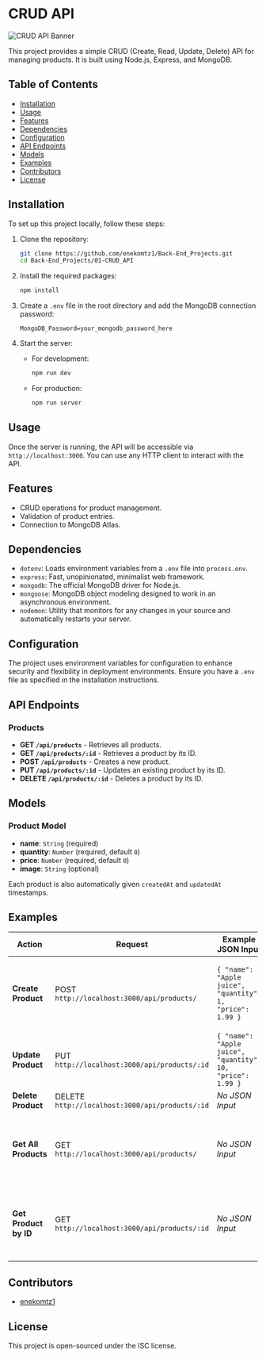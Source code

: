 # CRUD API

![CRUD API Banner](https://i.imgur.com/eRJUTSY.png)

This project provides a simple CRUD (Create, Read, Update, Delete) API for managing products. It is built using Node.js, Express, and MongoDB.

## Table of Contents

-   [Installation](#installation)
-   [Usage](#usage)
-   [Features](#features)
-   [Dependencies](#dependencies)
-   [Configuration](#configuration)
-   [API Endpoints](#api-endpoints)
-   [Models](#models)
-   [Examples](#examples)
-   [Contributors](#contributors)
-   [License](#license)

## Installation

To set up this project locally, follow these steps:

1. Clone the repository:

    ```bash
    git clone https://github.com/enekomtz1/Back-End_Projects.git
    cd Back-End_Projects/01-CRUD_API
    ```

2. Install the required packages:

    ```bash
    npm install
    ```

3. Create a `.env` file in the root directory and add the MongoDB connection password:

    ```plaintext
    MongoDB_Password=your_mongodb_password_here
    ```

4. Start the server:
    - For development:
        ```bash
        npm run dev
        ```
    - For production:
        ```bash
        npm run server
        ```

## Usage

Once the server is running, the API will be accessible via `http://localhost:3000`. You can use any HTTP client to interact with the API.

## Features

-   CRUD operations for product management.
-   Validation of product entries.
-   Connection to MongoDB Atlas.

## Dependencies

-   `dotenv`: Loads environment variables from a `.env` file into `process.env`.
-   `express`: Fast, unopinionated, minimalist web framework.
-   `mongodb`: The official MongoDB driver for Node.js.
-   `mongoose`: MongoDB object modeling designed to work in an asynchronous environment.
-   `nodemon`: Utility that monitors for any changes in your source and automatically restarts your server.

## Configuration

The project uses environment variables for configuration to enhance security and flexibility in deployment environments. Ensure you have a `.env` file as specified in the installation instructions.

## API Endpoints

### Products

-   **GET `/api/products`** - Retrieves all products.
-   **GET `/api/products/:id`** - Retrieves a product by its ID.
-   **POST `/api/products`** - Creates a new product.
-   **PUT `/api/products/:id`** - Updates an existing product by its ID.
-   **DELETE `/api/products/:id`** - Deletes a product by its ID.

## Models

### Product Model

-   **name**: `String` (required)
-   **quantity**: `Number` (required, default `0`)
-   **price**: `Number` (required, default `0`)
-   **image**: `String` (optional)

Each product is also automatically given `createdAt` and `updatedAt` timestamps.

## Examples

| Action                | Request                                         | Example JSON Input                                          | Example Response                                                                                                                                                                             |
| --------------------- | ----------------------------------------------- | ----------------------------------------------------------- | -------------------------------------------------------------------------------------------------------------------------------------------------------------------------------------------- |
| **Create Product**    | POST `http://localhost:3000/api/products/`      | `{ "name": "Apple juice",  "quantity": 1,  "price": 1.99 }` | `{ "name": "Apple juice", "quantity": 1, "price": 1.99, "_id": "661a7b8d744fbc3cca2875c9", "createdAt": "2024-04-13T12:33:17.021Z", "updatedAt": "2024-04-13T12:33:17.021Z", "__v": 0 }`     |
| **Update Product**    | PUT `http://localhost:3000/api/products/:id`    | `{ "name": "Apple juice", "quantity": 10, "price": 1.99 }`  | `{ "message": "Product updated successfully." }`                                                                                                                                             |
| **Delete Product**    | DELETE `http://localhost:3000/api/products/:id` | _No JSON Input_                                             | `{ "message": "Product deleted successfully." }`                                                                                                                                             |
| **Get All Products**  | GET `http://localhost:3000/api/products/`       | _No JSON Input_                                             | `[ { "name": "Apple juice", "quantity": 1, "price": 1.99, "_id": "661a7b8d744fbc3cca2875c9", "createdAt": "2024-04-13T12:33:17.021Z", "updatedAt": "2024-04-13T12:33:17.021Z", "__v": 0 } ]` |
| **Get Product by ID** | GET `http://localhost:3000/api/products/:id`    | _No JSON Input_                                             | `{ "name": "Apple juice", "quantity": 1, "price": 1.99, "_id": "661a7b8d744fbc3cca2875c9", "createdAt": "2024-04-13T12:33:17.021Z", "updatedAt": "2024-04-13T12:33:17.021Z", "__v": 0 }`     |

## Contributors

-   [enekomtz1](https://github.com/enekomtz1)

## License

This project is open-sourced under the ISC license.
